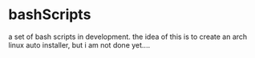 # bashScripts
a set of bash scripts in development. the idea of this is to create an arch linux auto installer, but i am not done yet....
